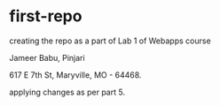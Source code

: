 # first-repo
creating the repo as a part of Lab 1 of Webapps course 

Jameer Babu, Pinjari

617 E 7th St,
Maryville, MO - 64468.

applying changes as per part 5.
